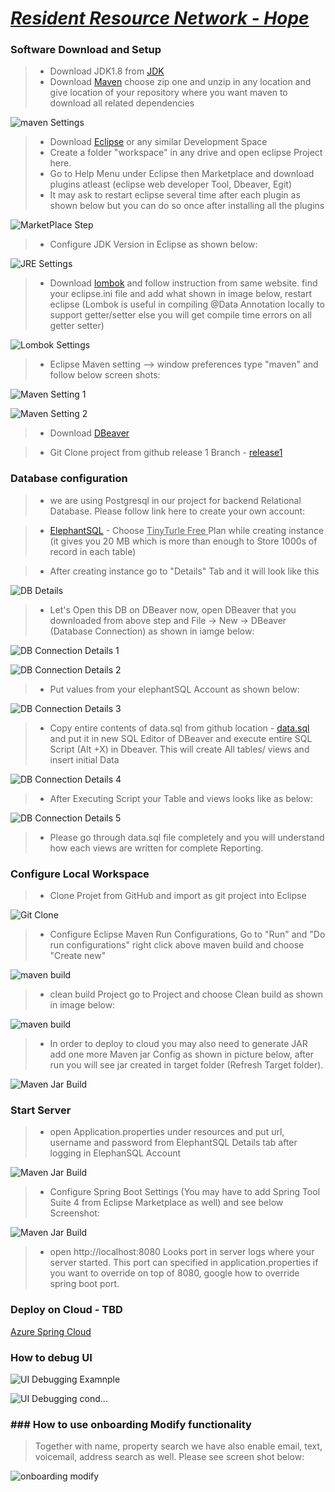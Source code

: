 # <ins>*Resident Resource Network - Hope* </ins>

### Software Download and Setup

> - Download JDK1.8 from [JDK](https://www.oracle.com/java/technologies/javase/javase-jdk8-downloads.html)
> - Download [Maven](https://maven.apache.org/download.cgi#) choose zip one and unzip in any location and give location of your repository where you want maven to download all related dependencies

 ![maven Settings](https://github.com/FFGResidentResource/hope/blob/Release1/src/main/resources/public/images/project_setup/mavenSettings.png?raw=true)
 
> - Download [Eclipse](https://www.eclipse.org/downloads/) or any similar Development Space
> - Create a folder "workspace" in any drive and open eclipse Project here.
> - Go to Help Menu under Eclipse then Marketplace and download plugins atleast (eclipse web developer Tool, Dbeaver, Egit)
> - It may ask to restart eclipse several time after each plugin as shown below but you can do so once after installing all the plugins

 ![MarketPlace Step](https://github.com/FFGResidentResource/hope/blob/Release1/src/main/resources/public/images/project_setup/EclipsePlugins.png?raw=true)

> - Configure JDK Version in Eclipse as shown below:
 
 ![JRE Settings](https://github.com/FFGResidentResource/hope/blob/Release1/src/main/resources/public/images/project_setup/JDK-Setting.png?raw=true)

> - Download [lombok](https://projectlombok.org/download) and follow instruction from same website. find your eclipse.ini file and add what shown in image below, restart eclipse (Lombok is useful in compiling @Data Annotation locally to support getter/setter else you will get compile time errors on all getter setter)
 
 ![Lombok Settings](https://github.com/FFGResidentResource/hope/blob/Release1/src/main/resources/public/images/project_setup/lombok-setting.png?raw=true)
 
> - Eclipse Maven setting --> window preferences type "maven" and follow below screen shots:

 ![Maven Setting 1](https://github.com/FFGResidentResource/hope/blob/Release1/src/main/resources/public/images/project_setup/eclipse-maven-setting.png?raw=true)

 ![Maven Setting 2](https://github.com/FFGResidentResource/hope/blob/Release1/src/main/resources/public/images/project_setup/eclipse-maven-setting2.png?raw=true)
 
> - Download [DBeaver](https://dbeaver.io/download/)

> - Git Clone project from github release 1 Branch - [release1](https://github.com/FFGResidentResource/hope.git)

### Database configuration

> - we are using Postgresql in our project for backend Relational Database. Please follow link here to create your own account:

> - [ElephantSQL](https://www.elephantsql.com/) - Choose <ins> TinyTurle Free </ins> Plan while creating instance (it gives you 20 MB which is more than enough to Store 1000s of record in each table)
 
> - After creating instance go to "Details" Tab and it will look like this

 ![DB Details](https://github.com/FFGResidentResource/hope/blob/Release1/src/main/resources/public/images/project_setup/ElephantSQL-DB-Example.png?raw=true)
 
> - Let's Open this DB on DBeaver now, open DBeaver that you downloaded from above step and File -> New -> DBeaver (Database Connection) as shown in iamge below:

 ![DB Connection Details 1](https://github.com/FFGResidentResource/hope/blob/Release1/src/main/resources/public/images/project_setup/dbeaver-conn-1.png?raw=true)

 ![DB Connection Details 2](https://github.com/FFGResidentResource/hope/blob/Release1/src/main/resources/public/images/project_setup/dbeaver-conn-2.png?raw=true)

> - Put values from your elephantSQL Account as shown below:

 ![DB Connection Details 3](https://github.com/FFGResidentResource/hope/blob/Release1/src/main/resources/public/images/project_setup/dbeaver-conn-3.png?raw=true) 
 
> - Copy entire contents of data.sql from github location - [data.sql](https://github.com/FFGResidentResource/hope/blob/Release1/src/main/resources/data/data.sql) and put it in new SQL Editor of DBeaver and execute entire SQL Script (Alt +X) in Dbeaver. This will create All tables/ views and insert initial Data

 ![DB Connection Details 4](https://github.com/FFGResidentResource/hope/blob/Release1/src/main/resources/public/images/project_setup/dbeaver-conn-4.png?raw=true) 
 
> - After Executing Script your Table and views looks like as below:

 ![DB Connection Details 5](https://github.com/FFGResidentResource/hope/blob/Release1/src/main/resources/public/images/project_setup/dbeaver-conn-5.png?raw=true) 

> - Please go through data.sql file completely and you will understand how each views are written for complete Reporting.

### Configure Local Workspace 

> - Clone Projet from GitHub and import as git project into Eclipse

 ![Git Clone](https://github.com/FFGResidentResource/hope/blob/Release1/src/main/resources/public/images/project_setup/clone-git-project.png?raw=true)
 
> - Configure Eclipse Maven Run Configurations, Go to "Run" and "Do run configurations" right click above maven build and choose "Create new"
 
  ![maven build](https://github.com/FFGResidentResource/hope/blob/Release1/src/main/resources/public/images/project_setup/maven-build-run-config.png?raw=true)
  
> - clean build Project go to Project and choose Clean build as shown in image below:

 ![maven build](https://github.com/FFGResidentResource/hope/blob/Release1/src/main/resources/public/images/project_setup/clean-build-project.png?raw=true)
  
> - In order to deploy to cloud you may also need to generate JAR add one more Maven jar Config as shown in picture below, after run you will see jar created in target folder (Refresh Target folder).

  ![Maven Jar Build](https://github.com/FFGResidentResource/hope/blob/Release1/src/main/resources/public/images/project_setup/maven-jarbuild-run-config.png?raw=true)

### Start Server

> - open Application.properties under resources and put url, username and password from ElephantSQL Details tab after logging in ElephanSQL Account

 ![Maven Jar Build](https://github.com/FFGResidentResource/hope/blob/Release1/src/main/resources/public/images/project_setup/jdbc-setup-and-server-startup.png?raw=true)

> - Configure Spring Boot Settings (You may have to add Spring Tool Suite 4 from Eclipse Marketplace as well) and see below Screenshot:

 ![Maven Jar Build](https://github.com/FFGResidentResource/hope/blob/Release1/src/main/resources/public/images/project_setup/run-project-localhost.png?raw=true)

> - open http://localhost:8080 Looks port in server logs where your server started. This port can specified in application.properties if you want to override on top of 8080, google how to override spring boot port.

### Deploy on Cloud - TBD

[Azure Spring Cloud](https://tanzu.vmware.com/content/webinars/dec-5-introducing-azure-spring-cloud-a-managed-runtime-for-spring-based-apps-webinar)

### How to debug UI 

 ![UI Debugging Examnple](https://github.com/FFGResidentResource/hope/blob/Release1/src/main/resources/public/images/project_setup/how-to-debug-ui.png?raw=true)
 
 ![UI Debugging cond...](https://github.com/FFGResidentResource/hope/blob/Release1/src/main/resources/public/images/project_setup/how-to-debug-ui2.png?raw=true)
 
### ### How to use onboarding Modify functionality

> Together with name, property search we have also enable email, text, voicemail, address search as well. Please see screen shot below:

 ![onboarding modify](https://github.com/FFGResidentResource/hope/blob/Release1/src/main/resources/public/images/project_setup/how-to-use-onboarding-modify.png?raw=true)